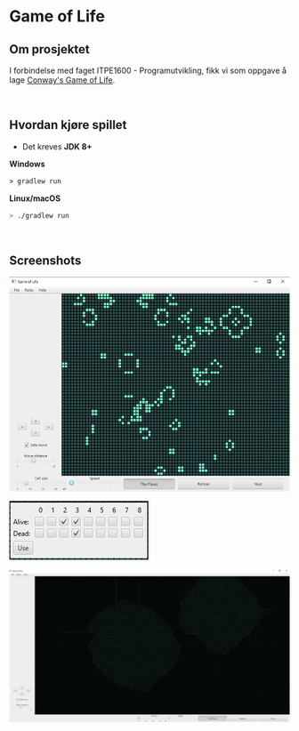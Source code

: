 # Game of Life
## Om prosjektet
I forbindelse med faget ITPE1600 - Programutvikling, fikk vi som oppgave å lage [Conway's Game of Life](https://en.wikipedia.org/wiki/Conway%27s_Game_of_Life).

<br>

## Hvordan kjøre spillet
- Det kreves **JDK 8+**

**Windows**
```cmd
> gradlew run
```

**Linux/macOS**
```bash
> ./gradlew run
```
<br>

## Screenshots
![User interface](screenshots/GameOfLife_UI.png)

![Rules selection pop-up](screenshots/GameOfLife_Rules.png)

![Fancy pattern from different rules](screenshots/GoL_fancy.png)
